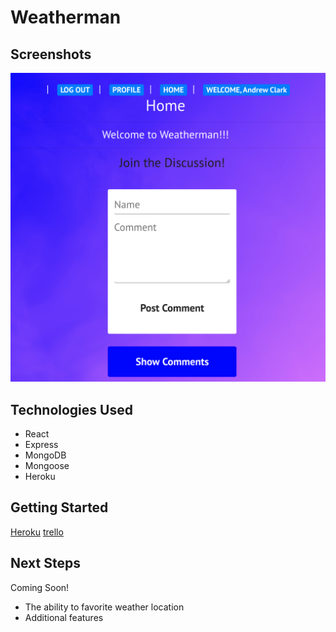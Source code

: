 # Weatherman

## Screenshots
![Screenshot](src/images/screenshot.png)

## Technologies Used
* React
* Express
* MongoDB
* Mongoose
* Heroku

## Getting Started
[Heroku](https://weatherman2.herokuapp.com/)
[trello](https://trello.com/b/WvLJlvg5/weatherman)

## Next Steps
Coming Soon!
* The ability to favorite weather location
* Additional features